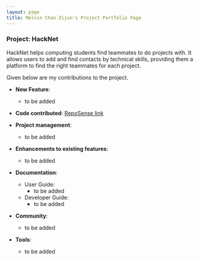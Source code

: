 ```yaml
---
layout: page
title: Melvin Chan Zijun's Project Portfolio Page
---
```


### Project: HackNet

HackNet helps computing students find teammates to do projects with. It allows users to add and find contacts by technical skills, providing them a platform to find the right teammates for each project.

Given below are my contributions to the project.

* **New Feature**:
  * to be added

* **Code contributed**: [RepoSense link](https://nus-cs2103-ay2122s2.github.io/tp-dashboard/?search=tzhan98&sort=groupTitle&sortWithin=title&timeframe=commit&mergegroup=&groupSelect=groupByRepos&breakdown=true&checkedFileTypes=docs~functional-code~test-code~other&since=2022-02-18&tabOpen=true&tabType=authorship&tabAuthor=tzhan98&tabRepo=AY2122S2-CS2103T-W13-3%2Ftp%5Bmaster%5D&authorshipIsMergeGroup=false&authorshipFileTypes=&authorshipIsBinaryFileTypeChecked=false)

* **Project management**:
  * to be added

* **Enhancements to existing features**:
  * to be added

* **Documentation**:
  * User Guide:
    * to be added
  * Developer Guide:
    * to be added

* **Community**:
  * to be added

* **Tools**:
  * to be added

